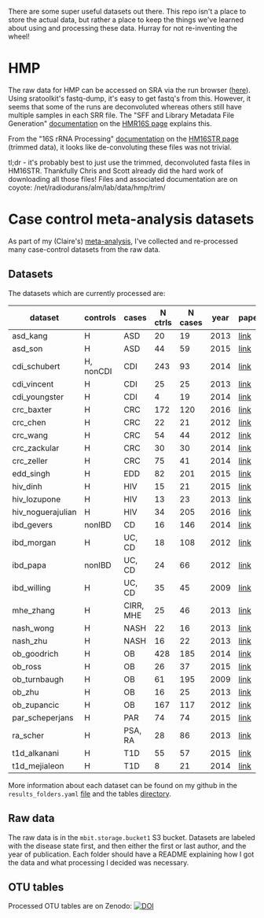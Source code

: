 There are some super useful datasets out there. This repo
isn't a place to store the actual data, but rather a place to keep
the things we've learned about using and processing these data.
Hurray for not re-inventing the wheel!

# HMP

The raw data for HMP can be accessed on SRA via the run browser
([here](https://www.ncbi.nlm.nih.gov/Traces/study/?acc=SRP002395)).
Using sratoolkit's fastq-dump, it's easy to get fastq's from this.
However, it seems that some of the runs are deconvoluted whereas others
still have multiple samples in each SRR file. The "SFF and Library
Metadata File Generation" [documentation](http://hmpdacc.org/doc/SFF_LibraryMetadataFiles_SOP.pdf)
on the [HMR16S page](http://hmpdacc.org/HMR16S/) explains this.

From the "16S rRNA Processing" [documentation](http://hmpdacc.org/doc/16S_SOP.pdf)
on the [HM16STR page](http://hmpdacc.org/HM16STR/)
(trimmed data), it looks like de-convoluting these files was not trivial.

tl;dr - it's probably best to just use the trimmed, deconvoluted fasta
files in HM16STR. Thankfully Chris and Scott already did the hard work
of downloading all those files! Files and associated documentation are
on coyote: /net/radiodurans/alm/lab/data/hmp/trim/

# Case control meta-analysis datasets

As part of my (Claire's) [meta-analysis](http://biorxiv.org/content/early/2017/05/08/134031), 
I've collected and re-processed many case-control datasets from the raw data.

## Datasets

The datasets which are currently processed are:

dataset | controls | cases | N ctrls | N cases | year | paper
---------|---------|---------|---------|---------|---------|---------
asd_kang | H | ASD | 20 | 19 | 2013 | [link](http://dx.doi.org/10.1371/journal.pone.0068322)
asd_son | H | ASD | 44 | 59 | 2015 | [link](http://dx.doi.org/10.1371/journal.pone.0137725)
cdi_schubert | H, nonCDI | CDI | 243 | 93 | 2014 | [link](http://dx.doi.org/10.1128/mBio.01021-14)
cdi_vincent | H | CDI | 25 | 25 | 2013 | [link](http://dx.doi.org/10.1186/2049-2618-1-18)
cdi_youngster | H | CDI | 4 | 19 | 2014 | [link](http://dx.doi.org/10.1093/cid/ciu135)
crc_baxter | H | CRC | 172 | 120 | 2016 | [link](http://dx.doi.org/10.1186/s13073-016-0290-3)
crc_chen | H | CRC | 22 | 21 | 2012 | [link](http://dx.doi.org/10.1371/journal.pone.0039743)
crc_wang | H | CRC | 54 | 44 | 2012 | [link](http://dx.doi.org/10.1038/ismej.2011.109})
crc_zackular | H | CRC | 30 | 30 | 2014 | [link](http://dx.doi.org/10.1158/1940-6207.CAPR-14-0129)
crc_zeller | H | CRC | 75 | 41 | 2014 | [link](http://dx.doi.org/10.15252/msb.20145645)
edd_singh | H | EDD | 82 | 201 | 2015 | [link](http://dx.doi.org/10.1186/s40168-015-0109-2)
hiv_dinh | H | HIV | 15 | 21 | 2015 | [link](http://dx.doi.org/10.1093/infdis/jiu409)
hiv_lozupone | H | HIV | 13 | 23 | 2013 | [link](http://dx.doi.org/10.1016/j.chom.2013.08.006)
hiv_noguerajulian | H | HIV | 34 | 205 | 2016 | [link](https://doi.org/10.1016%2Fj.ebiom.2016.01.032)
ibd_gevers | nonIBD | CD | 16 | 146 | 2014 | [link](http://dx.doi.org/10.1016/j.chom.2014.02.005)
ibd_morgan | H | UC, CD | 18 | 108 | 2012 | [link](http://dx.doi.org/10.1186/gb-2012-13-9-r79)
ibd_papa | nonIBD | UC, CD | 24 | 66 | 2012 | [link](http://dx.doi.org/10.1371/journal.pone.0039242)
ibd_willing | H | UC, CD | 35 | 45 | 2009 | [link](http://dx.doi.org/10.1053/j.gastro.2010.08.049)
mhe_zhang | H | CIRR, MHE | 25 | 46 | 2013 | [link](http://dx.doi.org/10.1038/ajg.2013.221)
nash_wong | H | NASH | 22 | 16 | 2013 | [link](http://dx.doi.org/10.1371/journal.pone.0062885)
nash_zhu | H | NASH | 16 | 22 | 2013 | [link](http://dx.doi.org/10.1002/hep.26093)
ob_goodrich | H | OB | 428 | 185 | 2014 | [link](http://dx.doi.org/10.1016/j.cell.2014.09.053)
ob_ross | H | OB | 26 | 37 | 2015 | [link](http://dx.doi.org/10.1186/s40168-015-0072-y)
ob_turnbaugh | H | OB | 61 | 195 | 2009 | [link](http://dx.doi.org/10.1038/nature07540)
ob_zhu | H | OB | 16 | 25 | 2013 | [link](http://dx.doi.org/10.1002/hep.26093)
ob_zupancic | H | OB | 167 | 117 | 2012 | [link](http://dx.doi.org/10.1371/journal.pone.0043052)
par_scheperjans | H | PAR | 74 | 74 | 2015 | [link](http://dx.doi.org/10.1002/mds.26069)
ra_scher | H | PSA, RA | 28 | 86 | 2013 | [link](http://dx.doi.org/10.7554/eLife.01202)
t1d_alkanani | H | T1D | 55 | 57 | 2015 | [link](http://dx.doi.org/10.2337/db14-1847)
t1d_mejialeon | H | T1D | 8 | 21 | 2014 | [link](http://dx.doi.org/10.1038/srep03814)

More information about each dataset can be found on my github in the `results_folders.yaml`
[file](https://github.com/cduvallet/microbiomeHD/tree/master/data/user_input) and the
tables [directory](https://github.com/cduvallet/microbiomeHD/tree/master/final/tables).

## Raw data

The raw data is in the `mbit.storage.bucket1` S3 bucket. Datasets are labeled
with the disease state first, and then either the first or last author, and the
year of publication. Each folder should have a README explaining how I got the
data and what processing I decided was necessary.

## OTU tables

Processed OTU tables are on Zenodo: 
[![DOI](https://zenodo.org/badge/DOI/10.5281/zenodo.569601.svg)](https://doi.org/10.5281/zenodo.569601)
